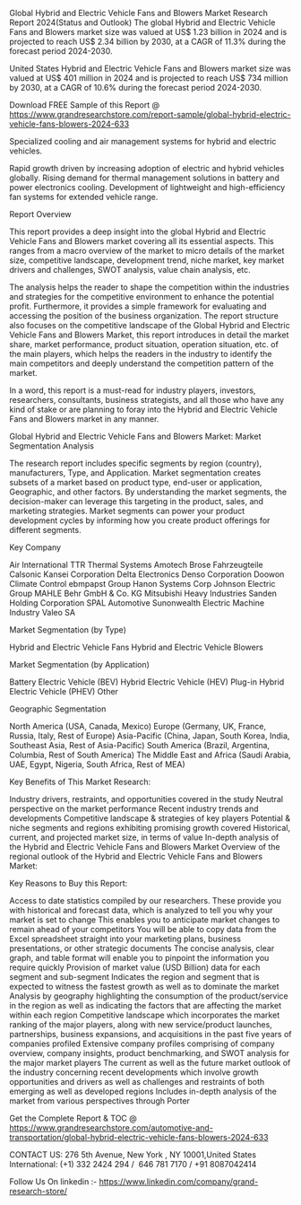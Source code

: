 Global Hybrid and Electric Vehicle Fans and Blowers Market Research Report 2024(Status and Outlook)
The global Hybrid and Electric Vehicle Fans and Blowers market size was valued at US$ 1.23 billion in 2024 and is projected to reach US$ 2.34 billion by 2030, at a CAGR of 11.3% during the forecast period 2024-2030.

United States Hybrid and Electric Vehicle Fans and Blowers market size was valued at US$ 401 million in 2024 and is projected to reach US$ 734 million by 2030, at a CAGR of 10.6% during the forecast period 2024-2030.

Download FREE Sample of this Report @ https://www.grandresearchstore.com/report-sample/global-hybrid-electric-vehicle-fans-blowers-2024-633

Specialized cooling and air management systems for hybrid and electric vehicles.

Rapid growth driven by increasing adoption of electric and hybrid vehicles globally. Rising demand for thermal management solutions in battery and power electronics cooling. Development of lightweight and high-efficiency fan systems for extended vehicle range.

Report Overview

This report provides a deep insight into the global Hybrid and Electric Vehicle Fans and Blowers market covering all its essential aspects. This ranges from a macro overview of the market to micro details of the market size, competitive landscape, development trend, niche market, key market drivers and challenges, SWOT analysis, value chain analysis, etc.

The analysis helps the reader to shape the competition within the industries and strategies for the competitive environment to enhance the potential profit. Furthermore, it provides a simple framework for evaluating and accessing the position of the business organization. The report structure also focuses on the competitive landscape of the Global Hybrid and Electric Vehicle Fans and Blowers Market, this report introduces in detail the market share, market performance, product situation, operation situation, etc. of the main players, which helps the readers in the industry to identify the main competitors and deeply understand the competition pattern of the market.

In a word, this report is a must-read for industry players, investors, researchers, consultants, business strategists, and all those who have any kind of stake or are planning to foray into the Hybrid and Electric Vehicle Fans and Blowers market in any manner.

Global Hybrid and Electric Vehicle Fans and Blowers Market: Market Segmentation Analysis

The research report includes specific segments by region (country), manufacturers, Type, and Application. Market segmentation creates subsets of a market based on product type, end-user or application, Geographic, and other factors. By understanding the market segments, the decision-maker can leverage this targeting in the product, sales, and marketing strategies. Market segments can power your product development cycles by informing how you create product offerings for different segments.

Key Company

Air International TTR Thermal Systems
Amotech
Brose Fahrzeugteile
Calsonic Kansei Corporation
Delta Electronics
Denso Corporation
Doowon Climate Control
ebmpapst Group
Hanon Systems Corp
Johnson Electric Group
MAHLE Behr GmbH & Co. KG
Mitsubishi Heavy Industries
Sanden Holding Corporation
SPAL Automotive
Sunonwealth Electric Machine Industry
Valeo SA

Market Segmentation (by Type)

Hybrid and Electric Vehicle Fans
Hybrid and Electric Vehicle Blowers

Market Segmentation (by Application)

Battery Electric Vehicle (BEV)
Hybrid Electric Vehicle (HEV)
Plug-in Hybrid Electric Vehicle (PHEV)
Other

Geographic Segmentation

North America (USA, Canada, Mexico)
Europe (Germany, UK, France, Russia, Italy, Rest of Europe)
Asia-Pacific (China, Japan, South Korea, India, Southeast Asia, Rest of Asia-Pacific)
South America (Brazil, Argentina, Columbia, Rest of South America)
The Middle East and Africa (Saudi Arabia, UAE, Egypt, Nigeria, South Africa, Rest of MEA)

Key Benefits of This Market Research:

Industry drivers, restraints, and opportunities covered in the study
Neutral perspective on the market performance
Recent industry trends and developments
Competitive landscape & strategies of key players
Potential & niche segments and regions exhibiting promising growth covered
Historical, current, and projected market size, in terms of value
In-depth analysis of the Hybrid and Electric Vehicle Fans and Blowers Market
Overview of the regional outlook of the Hybrid and Electric Vehicle Fans and Blowers Market:

Key Reasons to Buy this Report:

Access to date statistics compiled by our researchers. These provide you with historical and forecast data, which is analyzed to tell you why your market is set to change
This enables you to anticipate market changes to remain ahead of your competitors
You will be able to copy data from the Excel spreadsheet straight into your marketing plans, business presentations, or other strategic documents
The concise analysis, clear graph, and table format will enable you to pinpoint the information you require quickly
Provision of market value (USD Billion) data for each segment and sub-segment
Indicates the region and segment that is expected to witness the fastest growth as well as to dominate the market
Analysis by geography highlighting the consumption of the product/service in the region as well as indicating the factors that are affecting the market within each region
Competitive landscape which incorporates the market ranking of the major players, along with new service/product launches, partnerships, business expansions, and acquisitions in the past five years of companies profiled
Extensive company profiles comprising of company overview, company insights, product benchmarking, and SWOT analysis for the major market players
The current as well as the future market outlook of the industry concerning recent developments which involve growth opportunities and drivers as well as challenges and restraints of both emerging as well as developed regions
Includes in-depth analysis of the market from various perspectives through Porter

Get the Complete Report & TOC @ https://www.grandresearchstore.com/automotive-and-transportation/global-hybrid-electric-vehicle-fans-blowers-2024-633

CONTACT US:
276 5th Avenue, New York , NY 10001,United States
International: (+1) 332 2424 294 /  646 781 7170 / +91 8087042414

Follow Us On linkedin :- https://www.linkedin.com/company/grand-research-store/
